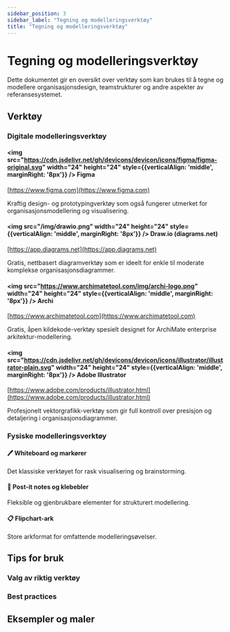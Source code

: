 ```yaml
---
sidebar_position: 3
sidebar_label: "Tegning og modelleringsverktøy"
title: "Tegning og modelleringsverktøy"
---
```


# Tegning og modelleringsverktøy

Dette dokumentet gir en oversikt over verktøy som kan brukes til å tegne og modellere organisasjonsdesign, teamstrukturer og andre aspekter av referansesystemet.

## Verktøy

### Digitale modelleringsverktøy

#### <img src="https://cdn.jsdelivr.net/gh/devicons/devicon/icons/figma/figma-original.svg" width="24" height="24" style={{verticalAlign: 'middle', marginRight: '8px'}} /> Figma
[https://www.figma.com](https://www.figma.com)

Kraftig design- og prototypingverktøy som også fungerer utmerket for organisasjonsmodellering og visualisering.

#### <img src="/img/drawio.png" width="24" height="24" style={{verticalAlign: 'middle', marginRight: '8px'}} /> Draw.io (diagrams.net)
[https://app.diagrams.net](https://app.diagrams.net)

Gratis, nettbasert diagramverktøy som er ideelt for enkle til moderate komplekse organisasjonsdiagrammer.

#### <img src="https://www.archimatetool.com/img/archi-logo.png" width="24" height="24" style={{verticalAlign: 'middle', marginRight: '8px'}} /> Archi
[https://www.archimatetool.com](https://www.archimatetool.com)

Gratis, åpen kildekode-verktøy spesielt designet for ArchiMate enterprise arkitektur-modellering.

#### <img src="https://cdn.jsdelivr.net/gh/devicons/devicon/icons/illustrator/illustrator-plain.svg" width="24" height="24" style={{verticalAlign: 'middle', marginRight: '8px'}} /> Adobe Illustrator
[https://www.adobe.com/products/illustrator.html](https://www.adobe.com/products/illustrator.html)

Profesjonelt vektorgrafikk-verktøy som gir full kontroll over presisjon og detaljering i organisasjonsdiagrammer.

### Fysiske modelleringsverktøy

#### 🖊️ Whiteboard og markører
Det klassiske verktøyet for rask visualisering og brainstorming.

#### 📝 Post-it notes og klebebler
Fleksible og gjenbrukbare elementer for strukturert modellering.

#### 📋 Flipchart-ark
Store arkformat for omfattende modelleringsøvelser.

## Tips for bruk

### Valg av riktig verktøy

### Best practices

## Eksempler og maler
